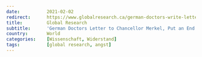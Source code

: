 ```yaml
---
date:          2021-02-02
redirect:      https://www.globalresearch.ca/german-doctors-write-letter-chancellor-merkel/5728843
title:         Global Research
subtitle:      'German Doctors Letter to Chancellor Merkel, Put an End to the Covid "Fear Machine"'
country:       World
categories:    [Wissenschaft, Widerstand]
tags:          [global research, angst]
---
```

